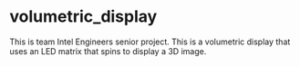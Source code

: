 # volumetric_display
 This is team Intel Engineers senior project. This is a volumetric display that uses an LED matrix that spins to display a 3D image.
